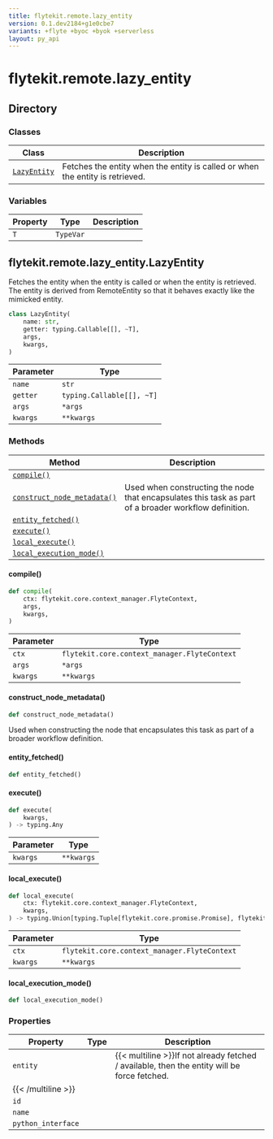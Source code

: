 ```yaml
---
title: flytekit.remote.lazy_entity
version: 0.1.dev2184+g1e0cbe7
variants: +flyte +byoc +byok +serverless
layout: py_api
---
```


# flytekit.remote.lazy_entity

## Directory

### Classes

| Class | Description |
|-|-|
| [`LazyEntity`](.././flytekit.remote.lazy_entity#flytekitremotelazy_entitylazyentity) | Fetches the entity when the entity is called or when the entity is retrieved. |

### Variables

| Property | Type | Description |
|-|-|-|
| `T` | `TypeVar` |  |

## flytekit.remote.lazy_entity.LazyEntity

Fetches the entity when the entity is called or when the entity is retrieved.
The entity is derived from RemoteEntity so that it behaves exactly like the mimicked entity.


```python
class LazyEntity(
    name: str,
    getter: typing.Callable[[], ~T],
    args,
    kwargs,
)
```
| Parameter | Type |
|-|-|
| `name` | `str` |
| `getter` | `typing.Callable[[], ~T]` |
| `args` | ``*args`` |
| `kwargs` | ``**kwargs`` |

### Methods

| Method | Description |
|-|-|
| [`compile()`](#compile) |  |
| [`construct_node_metadata()`](#construct_node_metadata) | Used when constructing the node that encapsulates this task as part of a broader workflow definition. |
| [`entity_fetched()`](#entity_fetched) |  |
| [`execute()`](#execute) |  |
| [`local_execute()`](#local_execute) |  |
| [`local_execution_mode()`](#local_execution_mode) |  |


#### compile()

```python
def compile(
    ctx: flytekit.core.context_manager.FlyteContext,
    args,
    kwargs,
)
```
| Parameter | Type |
|-|-|
| `ctx` | `flytekit.core.context_manager.FlyteContext` |
| `args` | ``*args`` |
| `kwargs` | ``**kwargs`` |

#### construct_node_metadata()

```python
def construct_node_metadata()
```
Used when constructing the node that encapsulates this task as part of a broader workflow definition.


#### entity_fetched()

```python
def entity_fetched()
```
#### execute()

```python
def execute(
    kwargs,
) -> typing.Any
```
| Parameter | Type |
|-|-|
| `kwargs` | ``**kwargs`` |

#### local_execute()

```python
def local_execute(
    ctx: flytekit.core.context_manager.FlyteContext,
    kwargs,
) -> typing.Union[typing.Tuple[flytekit.core.promise.Promise], flytekit.core.promise.Promise, flytekit.core.promise.VoidPromise, NoneType]
```
| Parameter | Type |
|-|-|
| `ctx` | `flytekit.core.context_manager.FlyteContext` |
| `kwargs` | ``**kwargs`` |

#### local_execution_mode()

```python
def local_execution_mode()
```
### Properties

| Property | Type | Description |
|-|-|-|
| `entity` |  | {{< multiline >}}If not already fetched / available, then the entity will be force fetched.
{{< /multiline >}} |
| `id` |  |  |
| `name` |  |  |
| `python_interface` |  |  |

